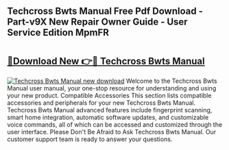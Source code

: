 ## Techcross Bwts Manual Free Pdf Download - Part-v9X New Repair Owner Guide - User Service Edition MpmFR

# <h2><a href="http://cf25979.oget.top/?id=Techcross+Bwts+Manual">🔗Download New 👉🔴 Techcross Bwts Manual</a></h2>

[![Techcross Bwts Manual new download](https://i.imgur.com/5g1atiW.png)](http://cf25979.oget.top/?id=Techcross+Bwts+Manual)
Welcome to the Techcross Bwts Manual user manual, your one-stop resource for understanding and using your new product. Compatible Accessories This section lists compatible accessories and peripherals for your new Techcross Bwts Manual. Techcross Bwts Manual advanced features include fingerprint scanning, smart home integration, automatic software updates, and customizable voice commands, all of which can be accessed and customized through the user interface. Please Don't Be Afraid to Ask Techcross Bwts Manual. Our customer support team is ready to answer your questions.
